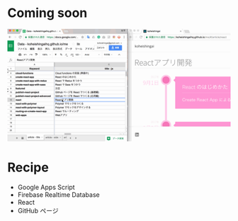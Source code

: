 # Coming soon
![capture](https://raw.githubusercontent.com/KoheiShingaiHQ/mauth/master/public/koheishingaiHQCapture.gif)

# Recipe
* Google Apps Script
* Firebase Realtime Database
* React
* GitHub ページ